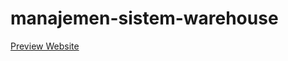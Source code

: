 # manajemen-sistem-warehouse
[Preview Website](https://silpia24.github.io/manajemen-sistem-warehouse/)
